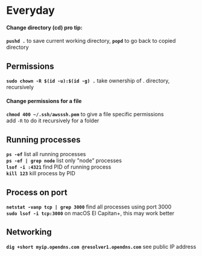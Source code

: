 # Everyday

#### Change directory \(cd\) pro tip:

**`pushd .`** to save current working directory, **`popd`** to go back to copied directory

## Permissions

**`sudo chown -R $(id -u):$(id -g) .`** take ownership of . directory, recursively

#### Change permissions for a file

**`chmod 400 ~/.ssh/awsssh.pem`** to give a file specific permissions  
add `-R` to do it recursively for a folder

## Running processes

**`ps -ef`** list all running processes  
**`ps -ef | grep node`** list only "node" processes  
**`lsof -i :4321`** find PID of running process  
**`kill 123`** kill process by PID

## Process on port

**`netstat -vanp tcp | grep 3000`** find all processes using port 3000  
**`sudo lsof -i tcp:3000`** on macOS El Capitan+, this may work better

## Networking

**`dig +short myip.opendns.com @resolver1.opendns.com`** see public IP address

